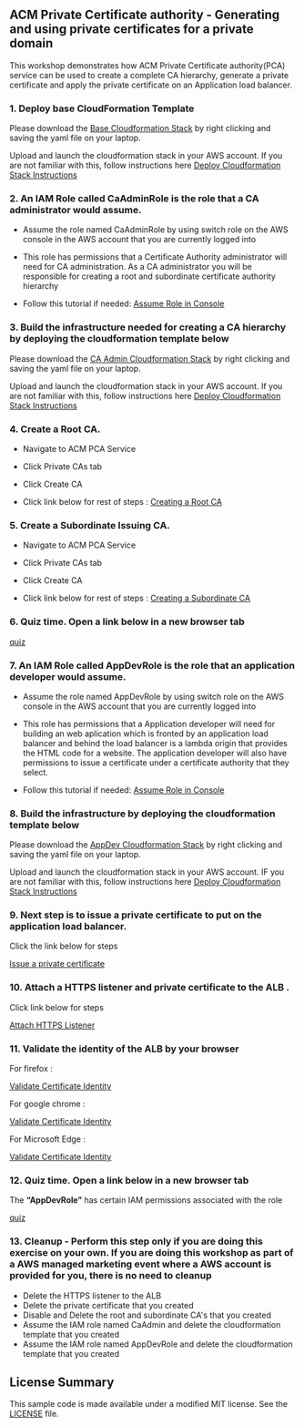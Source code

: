 ## ACM Private Certificate authority - Generating and using private certificates for a private domain

This workshop demonstrates how ACM Private Certificate authority(PCA) service can be used to create a complete CA hierarchy, generate a private certificate and apply the 
private certificate on an Application load balancer.

### 1. Deploy base CloudFormation Template

Please download the [Base Cloudformation Stack](https://raw.githubusercontent.com/aws-samples/data-protection/master/usecase-6/cf-templates/template-security-admin.yaml) by right clicking and saving the yaml file on your laptop. 

Upload and launch the cloudformation stack in your AWS account. If you are not familiar with this, follow instructions here [Deploy Cloudformation Stack Instructions](https://docs.aws.amazon.com/AWSCloudFormation/latest/UserGuide/cfn-using-console-create-stack-template.html)

### 2. An IAM Role called CaAdminRole is the role that a CA administrator would assume. 

* Assume the role named CaAdminRole by using switch role on the AWS console in the AWS account that you are currently logged into

* This role has permissions that a Certificate Authority administrator will need for CA administration. As a CA administrator you will be responsible for creating a root and subordinate certificate authority
hierarchy

* Follow this tutorial if needed: [Assume Role in Console](https://docs.aws.amazon.com/IAM/latest/UserGuide/id_roles_use_switch-role-console.html)

### 3. Build the infrastructure needed for creating a CA hierarchy by deploying the cloudformation template below

Please download the [CA Admin Cloudformation Stack](https://raw.githubusercontent.com/aws-samples/data-protection/master/usecase-6/cf-templates/template-ca-admin.yaml) by right clicking and saving the yaml file on your laptop. 

Upload and launch the cloudformation stack in your AWS account. If you are not familiar with this, follow instructions here [Deploy Cloudformation Stack Instructions](https://docs.aws.amazon.com/AWSCloudFormation/latest/UserGuide/cfn-using-console-create-stack-template.html)


### 4. Create a Root CA. 
* Navigate to ACM PCA Service

* Click Private CAs tab

* Click Create CA

* Click link below for rest of steps : [Creating a Root CA](https://view.highspot.com/viewer/5d5b129b6a3b116f4230f242)

### 5. Create a Subordinate Issuing CA. 

* Navigate to ACM PCA Service

* Click Private CAs tab

* Click Create CA

* Click link below for rest of steps : [Creating a Subordinate CA](https://view.highspot.com/viewer/5d5b12f7628ba2737b0f2c16)

### 6. Quiz time. Open a link below in a new browser tab

[quiz](https://bit.ly/2yQ5IML)

### 7. An IAM Role called AppDevRole is the role that an application developer would assume. 

* Assume the role named AppDevRole by using switch role on the AWS console in the AWS account that you are currently logged into

* This role has permissions that a Application developer will need for building an web aplication which is fronted by an application load balancer and behind the load balancer is a lambda origin that
provides the HTML code for a website. The application developer will also have permissions to issue a certificate under a certificate authority that they select.


* Follow this tutorial if needed: [Assume Role in Console](https://docs.aws.amazon.com/IAM/latest/UserGuide/id_roles_use_switch-role-console.html)

### 8. Build the infrastructure by deploying the cloudformation template below

Please download the [AppDev Cloudformation Stack](https://raw.githubusercontent.com/aws-samples/data-protection/master/usecase-6/cf-templates/template-app-dev.yaml) by right clicking and saving the yaml file on your laptop. 

Upload and launch the cloudformation stack in your AWS account. IF you are not familiar with this, follow instructions here [Deploy Cloudformation Stack Instructions](https://docs.aws.amazon.com/AWSCloudFormation/latest/UserGuide/cfn-using-console-create-stack-template.html)

### 9. Next step is to issue a private certificate to put on the application load balancer. 

Click the link below for steps

[Issue a private certificate](https://view.highspot.com/viewer/5d5b133d6a3b116f29313a10)  

### 10. Attach a HTTPS listener and private certificate to the ALB . 

Click link below for steps

[Attach HTTPS Listener](https://view.highspot.com/viewer/5d5b5d496a3b116f1e31bd56)  

### 11. Validate the identity of the ALB by your browser 

For firefox :

[Validate Certificate Identity](https://view.highspot.com/viewer/5d5c1fe23f65f635ae005a47)  

For google chrome :

[Validate Certificate Identity](https://view.highspot.com/viewer/5d5c42da66bbaa2fc928a575)

For Microsoft Edge :

[Validate Certificate Identity](https://view.highspot.com/viewer/5d5c2e5cf7794d4833e8207a)

### 12. Quiz time. Open a link below in a new browser tab

The **“AppDevRole”** has certain IAM permissions associated with the role

[quiz](https://bit.ly/2Zh3iRY)

### 13. Cleanup - Perform this step only if you are doing this exercise on your own. If you are doing this workshop as part of a AWS managed marketing event where a AWS account is provided for you, there is no need to cleanup 

* Delete the HTTPS listener to the ALB
* Delete the private certificate that you created
* Disable and Delete the root and subordinate CA's that you created 
* Assume the IAM role named CaAdmin and delete the cloudformation template that you created
* Assume the IAM role named AppDevRole and delete the cloudformation template that you created

## License Summary

This sample code is made available under a modified MIT license. See the [LICENSE](LICENSE) file.
